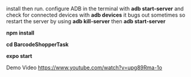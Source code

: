 install then run.
configure ADB in the terminal with **adb start-server** and check for connected devices with **adb devices**
it bugs out sometimes so restart the server by using **adb kill-server** then **adb start-server**

**npm install**

**cd BarcodeShopperTask**

**expo start**




Demo Video
https://www.youtube.com/watch?v=upg89Rma-1o





